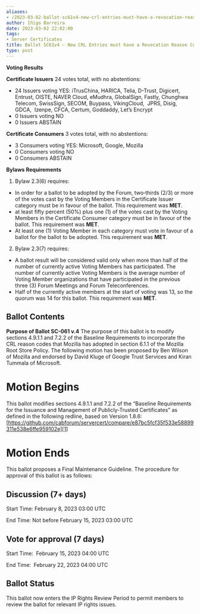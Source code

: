 ```yaml
---
aliases:
- /2023-03-02-ballot-sc61v4-new-crl-entries-must-have-a-revocation-reason-code/
author: Iñigo Barreira
date: 2023-03-02 22:02:00
tags:
- Server Certificates
title: Ballot SC61v4 – New CRL Entries must have a Revocation Reason Code
type: post
---
```


**Voting Results**

**Certificate Issuers** 24 votes total, with no abstentions:

- 24 Issuers voting YES: iTrusChina, HARICA, Telia, D-Trust, Digicert, Entrust, OISTE, NAVER Cloud, eMudhra, GlobalSign, Fastly, Chunghwa Telecom, SwissSign, SECOM, Buypass, VikingCloud,  JPRS, Disig, GDCA,  Izenpe, CFCA, Certum, Goddaddy, Let’s Encrypt
- 0 Issuers voting NO
- 0 Issuers ABSTAIN

**Certificate Consumers** 3 votes total, with no abstentions:

- 3 Consumers voting YES: Microsoft, Google, Mozilla
- 0 Consumers voting NO
- 0 Consumers ABSTAIN

**Bylaws Requirements**

1. Bylaw 2.3(6) requires:

- In order for a ballot to be adopted by the Forum, two‐thirds (2/3) or more of the votes cast by the Voting Members in the Certificate Issuer category must be in favour of the ballot. This requirement was **MET**.
- at least fifty percent (50%) plus one (1) of the votes cast by the Voting Members in the Certificate Consumer category must be in favour of the ballot. This requirement was **MET**.
- At least one (1) Voting Member in each category must vote in favour of a ballot for the ballot to be adopted. This requirement was **MET**.

2. Bylaw 2.3(7) requires:

- A ballot result will be considered valid only when more than half of the number of currently active Voting Members has participated. The number of currently active Voting Members is the average number of Voting Member organizations that have participated in the previous three (3) Forum Meetings and Forum Teleconferences.
- Half of the currently active members at the start of voting was 13, so the quorum was 14 for this ballot. This requirement was **MET**.

## Ballot Contents

**Purpose of Ballot SC-061 v.4** The purpose of this ballot is to modify sections 4.9.1.1 and 7.2.2 of the Baseline Requirements to incorporate the CRL reason codes that Mozilla has adopted in section 6.1.1 of the Mozilla Root Store Policy. The following motion has been proposed by Ben Wilson of Mozilla and endorsed by David Kluge of Google Trust Services and Kiran Tummala of Microsoft.

# Motion Begins

This ballot modifies sections 4.9.1.1 and 7.2.2 of the “Baseline Requirements for the Issuance and Management of Publicly-Trusted Certificates” as defined in the following redline, based on Version 1.8.6: [https://github.com/cabforum/servercert/compare/e87bc5fcf35f533e58899311e538e6ffe959102e][1]

# Motion Ends

This ballot proposes a Final Maintenance Guideline. The procedure for approval of this ballot is as follows:

## Discussion (7+ days)

Start Time: February 8, 2023 03:00 UTC

End Time: Not before February 15, 2023 03:00 UTC

## Vote for approval (7 days)

Start Time:  February 15, 2023 04:00 UTC

End Time:  February 22, 2023 04:00 UTC

## Ballot Status

This ballot now enters the IP Rights Review Period to permit members to review the ballot for relevant IP rights issues.

[1]: https://github.com/cabforum/servercert/compare/e87bc5fcf35f533e58899311e538e6ffe959102e